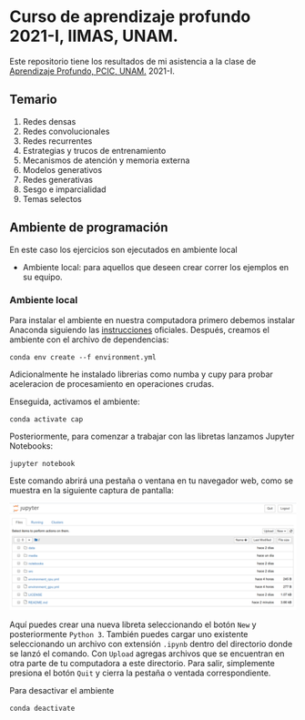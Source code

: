 # Curso de aprendizaje profundo 2021-I, IIMAS, UNAM.
Este repositorio tiene los resultados de mi asistencia a la clase de [Aprendizaje Profundo, PCIC, UNAM.](http://turing.iimas.unam.mx/~gibranfp/cursos/aprendizaje_profundo/) 2021-I.

## Temario
1. Redes densas
2. Redes convolucionales
3. Redes recurrentes
4. Estrategias y trucos de entrenamiento
5. Mecanismos de atención y memoria externa
6. Modelos generativos
7. Redes generativas
8. Sesgo e imparcialidad
9. Temas selectos


## Ambiente de programación

En este caso los ejercicios son ejecutados en ambiente local

* Ambiente local: para aquellos que deseen crear correr los ejemplos en su equipo.


<!-- * Python (>= 3.6)
* [Tensorflow 2](https://www.tensorflow.org/), que adopta [Keras](https://www.tensorflow.org/versions/r2.0/api_docs/python/tf/keras) como interfaz de alto nivel para construir y entrenar redes neuronales.
* [Tensorflow Probability](https://www.tensorflow.org/probability/)
* [Tensorboard](https://www.tensorflow.org/tensorboard/)
* [Tensorflow Hub](https://www.tensorflow.org/hub/)
* [scikit-learn 0.21.3](https://scikit-learn.org/)
* [matplotlib 3.1.1](https://matplotlib.org/)
* [seaborn 0.9.0](https://seaborn.pydata.org/)

Puedes usar [Google Colab](https://colab.research.google.com) o crear un ambiente local en tu computadora usando [Anaconda](https://www.anaconda.com/). -->


### Ambiente local

Para instalar el ambiente en nuestra computadora primero debemos instalar Anaconda siguiendo las [instrucciones](https://docs.anaconda.com/anaconda/install/) oficiales. Después, creamos el ambiente con el archivo de dependencias:

```
conda env create --f environment.yml
```

Adicionalmente he instalado librerias como numba y cupy para probar aceleracion de procesamiento en operaciones crudas.

Enseguida, activamos el ambiente:

```
conda activate cap
```

Posteriormente, para comenzar a trabajar con las libretas lanzamos Jupyter Notebooks:

```
jupyter notebook
```

Este comando abrirá una pestaña o ventana en tu navegador web, como se muestra en la siguiente captura de pantalla:

![](figs/jupyter_notebook.png)

Aquí puedes crear una nueva libreta seleccionando el botón `New` y posteriormente `Python 3`. También puedes cargar uno existente seleccionando un archivo con extensión `.ipynb` dentro del directorio donde se lanzó el comando. Con `Upload` agregas archivos que se encuentran en otra parte de tu computadora a este directorio. Para salir, simplemente presiona el botón `Quit` y cierra la pestaña o ventada correspondiente.

Para desactivar el ambiente

```
conda deactivate
```
